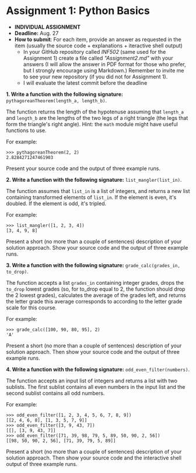 # Assignment 1: Python Basics

* **INDIVIDUAL ASSIGNMENT**
* **Deadline:** Aug. 27
* **How to submit**: For each item, provide an answer as requested in the item (usually the source code + explanations + iteractive shell output)
  - In your GitHub repository called *INF502* (same used for the Assignment 1) create a file called *"Assignment2.md"* with your answers (I will allow the answer in PDF format for those who prefer, but I strongly encourage using Markdown.)
  Remember to invite me to see your new repository (if you did not for Assignment 1). 
  - I will evaluate the latest commit before the deadline

**1. Write a function with the following signature:** `pythagoreanTheorem(length_a, length_b)`.

The function returns the length of the hypotenuse assuming that `length_a` and `length_b` are the lengths of the two legs of a right triangle (the legs that form the triangle's right angle). Hint: the `math` module might have useful functions to use.

For example:
```
>>> pythagoreanTheorem(2, 2)
2.8284271247461903
```
Present your source code and the output of three example runs.

**2. Write a function with the following signature:** `list_mangler(list_in)`.

The function assumes that `list_in` is a list of integers, and returns a new list containing transformed elements of `list_in`. If the element is even, it's doubled. If the element is odd, it's tripled.

For example:

```
>>> list_mangler([1, 2, 3, 4])
[3, 4, 9, 8]
```

Present a short (no more than a couple of sentences) description of your solution approach. Show your source code and the output of three example runs.

**3. Write a function with the following signature:** `grade_calc(grades_in, to_drop)`.

The function accepts a list `grades_in` containing integer grades, drops the `to_drop` lowest grades (so, for to_drop equal to 2, the function should drop the 2 lowest grades), calculates the average of the grades left, and returns the letter grade this average corresponds to according to the letter grade scale for this course.

For example:

```
>>> grade_calc([100, 90, 80, 95], 2)
'A'
```

Present a short (no more than a couple of sentences) description of your solution approach. Then show your source code and the  output of three example runs.

**4. Write a function with the following signature:** `odd_even_filter(numbers)`.

The function accepts an input list of integers and returns a list with two sublists. The first sublist contains all even numbers in the input list and the second sublist contains all odd numbers.

For example:
```
>>> odd_even_filter([1, 2, 3, 4, 5, 6, 7, 8, 9])
[[2, 4, 6, 8], [1, 3, 5, 7, 9]]
>>> odd_even_filter([3, 9, 43, 7])
[[], [3, 9, 43, 7]]
>>> odd_even_filter([71, 39, 98, 79, 5, 89, 50, 90, 2, 56])
[[98, 50, 90, 2, 56], [71, 39, 79, 5, 89]]
```
Present a short (no more than a couple of sentences) description of your solution approach. Then show your source code and the interactive shell output of three example runs.
